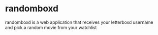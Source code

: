 # randomboxd
randomboxd is a web application that receives your letterboxd username and pick a random movie from your watchlist
